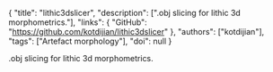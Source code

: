 {
  "title": "lithic3dslicer",
  "description": [".obj slicing for lithic 3d morphometrics."],
  "links": {
    "GitHub": "https://github.com/kotdijian/lithic3dslicer"
  },
  "authors": ["kotdijian"],
  "tags": ["Artefact morphology"],
  "doi": null
}

<!-- Generated by csv2md.R – do not edit by hand -->

.obj slicing for lithic 3d morphometrics.